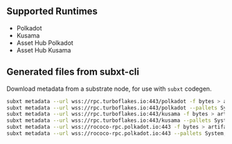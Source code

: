 ## Supported Runtimes
  - Polkadot
  - Kusama
  - Asset Hub Polkadot
  - Asset Hub Kusama

## Generated files from subxt-cli

Download metadata from a substrate node, for use with `subxt` codegen.

```bash
subxt metadata --url wss://rpc.turboflakes.io:443/polkadot -f bytes > artifacts/metadata/polkadot_metadata.scale
subxt metadata --url wss://rpc.turboflakes.io:443/polkadot --pallets System,Utility,Bounties,ChildBounties -f bytes > artifacts/metadata/polkadot_metadata_small.scale
subxt metadata --url wss://rpc.turboflakes.io:443/kusama -f bytes > artifacts/metadata/kusama_metadata.scale
subxt metadata --url wss://rpc.turboflakes.io:443/kusama --pallets System,Utility,Bounties,ChildBounties -f bytes > artifacts/metadata/kusama_metadata_small.scale
subxt metadata --url wss://rococo-rpc.polkadot.io:443 -f bytes > artifacts/metadata/rococo_metadata.scale
subxt metadata --url wss://rococo-rpc.polkadot.io:443 --pallets System,Utility,Bounties,ChildBounties -f bytes > artifacts/metadata/rococo_metadata_small.scale